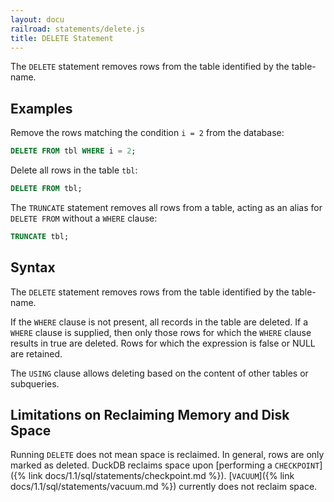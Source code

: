```yaml
---
layout: docu
railroad: statements/delete.js
title: DELETE Statement
---
```


The `DELETE` statement removes rows from the table identified by the table-name.

## Examples

Remove the rows matching the condition `i = 2` from the database:

```sql
DELETE FROM tbl WHERE i = 2;
```

Delete all rows in the table `tbl`:

```sql
DELETE FROM tbl;
```

The `TRUNCATE` statement removes all rows from a table, acting as an alias for `DELETE FROM` without a `WHERE` clause:

```sql
TRUNCATE tbl;
```

## Syntax

<div id="rrdiagram"></div>

The `DELETE` statement removes rows from the table identified by the table-name.

If the `WHERE` clause is not present, all records in the table are deleted. If a `WHERE` clause is supplied, then only those rows for which the `WHERE` clause results in true are deleted. Rows for which the expression is false or NULL are retained.

The `USING` clause allows deleting based on the content of other tables or subqueries.

## Limitations on Reclaiming Memory and Disk Space

Running `DELETE` does not mean space is reclaimed. In general, rows are only marked as deleted. DuckDB reclaims space upon [performing a `CHECKPOINT`]({% link docs/1.1/sql/statements/checkpoint.md %}). [`VACUUM`]({% link docs/1.1/sql/statements/vacuum.md %}) currently does not reclaim space.
